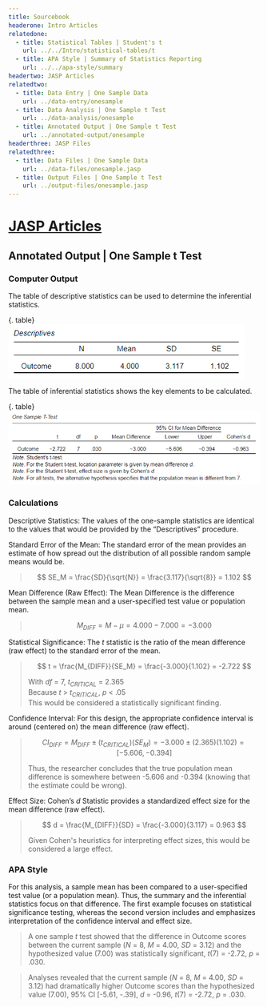 ```yaml
---
title: Sourcebook
headerone: Intro Articles
relatedone:
  - title: Statistical Tables | Student's t
    url: ../../Intro/statistical-tables/t
  - title: APA Style | Summary of Statistics Reporting
    url: ../../apa-style/summary
headertwo: JASP Articles
relatedtwo:
  - title: Data Entry | One Sample Data
    url: ../data-entry/onesample
  - title: Data Analysis | One Sample t Test
    url: ../data-analysis/onesample
  - title: Annotated Output | One Sample t Test
    url: ../annotated-output/onesample
headerthree: JASP Files
relatedthree:
  - title: Data Files | One Sample Data
    url: ../data-files/onesample.jasp
  - title: Output Files | One Sample t Test
    url: ../output-files/onesample.jasp
---
```


# [JASP Articles](../index.md)

## Annotated Output | One Sample t Test

### Computer Output

The table of descriptive statistics can be used to determine the inferential statistics.

{. table}
![Screenshot of descriptive table](onesample2.png)

The table of inferential statistics shows the key elements to be calculated.

{. table}
![Screenshot of inferential table](onesample3.png)

### Calculations

Descriptive Statistics: The values of the one-sample statistics are identical to the values that would be provided by the “Descriptives” procedure.

Standard Error of the Mean: The standard error of the mean provides an estimate of how spread out the distribution of all possible random sample means would be.

> $$ SE_M = \frac{SD}{\sqrt{N}} = \frac{3.117}{\sqrt{8}} = 1.102 $$

Mean Difference (Raw Effect): The Mean Difference is the difference between the sample mean and a user-specified test value or population mean.

> $$ M_{DIFF} = M - \mu = 4.000 − 7.000 = −3.000 $$

Statistical Significance: The *t* statistic is the ratio of the mean difference (raw effect) to the standard error of the mean.

> $$ t = \frac{M_{DIFF}}{SE_M} = \frac{-3.000}{1.102} = -2.722 $$
>
> With *df* = 7, *t<sub>CRITICAL</sub>* = 2.365  
> Because *t* > *t<sub>CRITICAL</sub>*, *p* < .05  
> This would be considered a statistically significant finding.

Confidence Interval: For this design, the appropriate confidence interval is around (centered on) the mean difference (raw effect).

> $$ CI_{DIFF} = M_{DIFF} \pm (t_{CRITICAL} ) (SE_M) = -3.000 \pm (2.365) (1.102) = [ -5.606, -0.394 ] $$
>
> Thus, the researcher concludes that the true population mean difference is somewhere between -5.606 and -0.394 (knowing that the estimate could be wrong).

Effect Size: Cohen’s *d* Statistic provides a standardized effect size for the mean difference (raw effect).

> $$ d = \frac{M_{DIFF}}{SD} = \frac{-3.000}{3.117} = 0.963 $$
>
> Given Cohen's heuristics for interpreting effect sizes, this would be considered a large effect.

### APA Style

For this analysis, a sample mean has been compared to a user-specified test value (or a population mean). Thus, the summary and the inferential statistics focus on that difference. The first example focuses on statistical significance testing, whereas the second version includes and emphasizes interpretation of the confidence interval and effect size.

> A one sample *t* test showed that the difference in Outcome scores between the current sample (*N* = 8, *M* = 4.00, *SD* = 3.12) and the hypothesized value (7.00) was statistically significant, *t*(7) = -2.72, *p* = .030.

> Analyses revealed that the current sample (*N* = 8, *M* = 4.00, *SD* = 3.12) had dramatically higher Outcome scores than the hypothesized value (7.00), 95% CI [-5.61, -.39], *d* = -0.96, *t*(7) = -2.72, *p* = .030.
